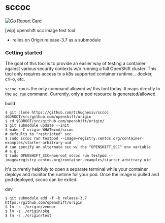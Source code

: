 # sccoc

[![Go Report Card](https://goreportcard.com/badge/github.com/tchughesiv/sccoc)](https://goreportcard.com/report/github.com/tchughesiv/sccoc)

[wip] openshift scc image test tool

 - relies on Origin release-3.7 as a submodule

### Getting started

The goal of this tool is to provide an easier way of testing a container against various security contexts w/o running a full OpenShift cluster. This tool only requires access to a k8s supported container runtime... docker, cri-o, etc.

`sccoc run` is the only command allowed w/ this tool today.  It maps directly to the [`oc run`](https://docs.openshift.org/latest/cli_reference/basic_cli_operations.html#run) command. Currently, only a pod resource is generated/allowed.

build
```shell
$ git clone https://github.com/tchughesiv/sccoc $GOROOT/src/github.com/openshift/origin
$ cd $GOROOT/src/github.com/openshift/origin/
$ git submodule update --init
$ make -C origin WHAT=cmd/sccoc
# defaults to "restricted" scc
$ sudo sccoc run testpod --image=registry.centos.org/container-examples/starter-arbitrary-uid
# can specify an alternate scc w/ the "OPENSHIFT_SCC" env variable
# e.g.
$ sudo OPENSHIFT_SCC=nonroot sccoc run testpod --image=registry.centos.org/container-examples/starter-arbitrary-uid
```

It's currently helpfuly to open a separate terminal while your container deploys and monitor the runtime for your pod. Once the image is pulled and pod deployed, sccoc can be exited.

dev
```shell
$ git submodule add -f -b release-3.7 https://github.com/openshift/origin
$ ln -s ./origin/vendor
$ ln -s ./origin/pkg
$ ln -s ./origin/test
```
